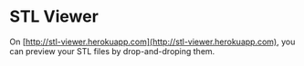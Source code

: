 # STL Viewer

On [http://stl-viewer.herokuapp.com](http://stl-viewer.herokuapp.com), you can preview your STL files by drop-and-droping them.
